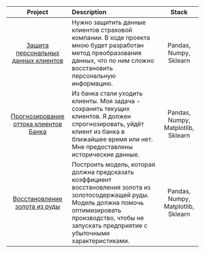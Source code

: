 | Project |   Description    |  Stack    |
|:-------------:|:---------------|:-------------:|
|[Защита персональных данных клиентов](CustomersSecurity)| Нужно защитить данные клиентов страховой компании. В ходе проекта мною будет разработан метод преобразования данных, что по ним сложно восстановить персональную информацию.| Pandas, Numpy, Sklearn|
| [Прогнозирование оттока клиентов Банка](BanksClients)| Из банка стали уходить клиенты. Моя задача - сохранить текущих клиентов. Я должен спрогнозировать, уйдёт клиент из банка в ближайшее время или нет. Мне предоставлены исторические данные.| Pandas, Numpy, Matplotlib, Sklearn|
| [Восстановление золота из руды](GoldRecovery)| Построить модель, которая должна предсказать коэффициент восстановления золота из золотосодержащей руды. Модель должна помочь оптимизировать производство, чтобы не запускать предприятие с убыточными характеристиками.|  Pandas, Numpy, Matplotlib, Sklearn|
